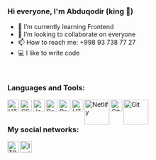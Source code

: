 ### Hi everyone, I'm Abduqodir (king 👑)


- 🌱 I’m currently learning Frontend
- 👯 I’m looking to collaborate on everyone
- 📫 How to reach me: +998 93 738 77 27
- 💻 I like to write code

<br/>

### Languages and Tools:

<img align="left" alt="HTML5" width="26px" heigth="26px" src="https://w7.pngwing.com/pngs/201/90/png-transparent-logo-html-html5.png" />
<img align="left" alt="CSS" width="26px" heigth="26px" src="https://w7.pngwing.com/pngs/696/424/png-transparent-logo-css-css3.png" />
<img align="left" alt="JavaScript" width="26px" heigth="26px" src="https://upload.wikimedia.org/wikipedia/commons/thumb/9/99/Unofficial_JavaScript_logo_2.svg/1200px-Unofficial_JavaScript_logo_2.svg.png" />
<img align="left" alt="Bootstrap" width="26px" heigth="26px" src="https://brandlogos.net/wp-content/uploads/2021/09/bootstrap-logo.png" />
<img align="left" alt="React" width="26px" heigth="26px" src="http://ibthemespro.com/docs/beny/img/side-nav/cmm4.png" />
<img align="left" alt="HTML5" width="26px" heigth="26px" src="https://upload.wikimedia.org/wikipedia/commons/thumb/9/9a/Visual_Studio_Code_1.35_icon.svg/2048px-Visual_Studio_Code_1.35_icon.svg.png" />
<img align="left" alt="Netlify" width="56px" heigth="26px" src="https://www.vectorlogo.zone/logos/netlify/netlify-ar21.png" />
<img align="left" alt="Github" width="26px" heigth="26px" src="https://cdn-icons-png.flaticon.com/512/25/25231.png" />
<img align="left" alt="Git" width="56px" heigth="26px" src="https://upload.wikimedia.org/wikipedia/commons/thumb/e/e0/Git-logo.svg/1280px-Git-logo.svg.png" />


<br/>
<br/>

### My social networks:

<a href="https://t.me/Abduqodir_07"> <img align="left" alt="TG" width="26px" heigth="26px" src="https://upload.wikimedia.org/wikipedia/commons/thumb/8/83/Telegram_2019_Logo.svg/2048px-Telegram_2019_Logo.svg.png" /> </a> 
<a href="https://www.instagram.com/abduqodiro6/"> <img align="left" alt="Insta" width="26px" heigth="26px" src="https://mylocalcollaborative.com/wp-content/uploads/2019/01/instalogo.png" /> </a>
